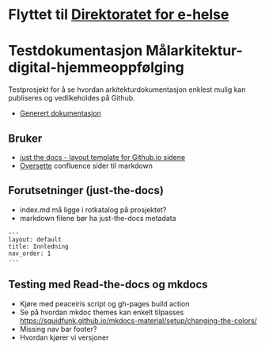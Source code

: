 # Flyttet til [Direktoratet for e-helse](https://github.com/Direktoratet-for-e-helse/Malarkitektur-digital-hjemmeoppfolging)

# Testdokumentasjon Målarkitektur-digital-hjemmeoppfølging

Testprosjekt for å se hvordan arkitekturdokumentasjon enklest mulig kan publiseres og vedlikeholdes på Github.
* [Generert dokumentasjon](https://thomiz.github.io/Malarkitektur-digital-hjemmeoppfolging/)

## Bruker 
* [just the docs - layout template for Github.io sidene](https://github.com/just-the-docs/just-the-docs)
* [Oversette](https://metamug.com/util/confluence-to-markdown/) confluence sider til markdown

## Forutsetninger (just-the-docs)

* index.md må ligge i rotkatalog på prosjektet?
* markdown filene bør ha just-the-docs metadata
~~~ 
---
layout: default
title: Innledning
nav_order: 1
---
~~~

## Testing med Read-the-docs og mkdocs

* Kjøre med peaceiris script og gh-pages build action
* Se på hvordan mkdoc themes kan enkelt tilpasses https://squidfunk.github.io/mkdocs-material/setup/changing-the-colors/
* Missing nav bar footer?
* Hvordan kjører vi versjoner
